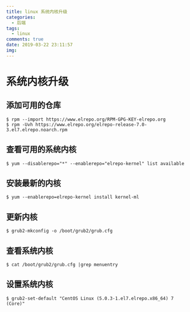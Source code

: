 ```yaml
---
title: linux 系统内核升级
categories:
  - 后端
tags:
  - linux
comments: true
date: 2019-03-22 23:11:57
img:
---
```


# 系统内核升级
## 添加可用的仓库
```
$ rpm --import https://www.elrepo.org/RPM-GPG-KEY-elrepo.org
$ rpm -Uvh https://www.elrepo.org/elrepo-release-7.0-3.el7.elrepo.noarch.rpm
```

## 查看可用的系统内核
```
$ yum --disablerepo="*" --enablerepo="elrepo-kernel" list available
```

## 安装最新的内核
```
$ yum --enablerepo=elrepo-kernel install kernel-ml
```

## 更新内核
```
$ grub2-mkconfig -o /boot/grub2/grub.cfg
```
## 查看系统内核
```
$ cat /boot/grub2/grub.cfg |grep menuentry
```
## 设置系统内核
```
$ grub2-set-default "CentOS Linux (5.0.3-1.el7.elrepo.x86_64) 7 (Core)"
```

